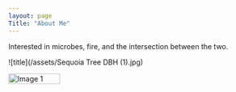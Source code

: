 ```yaml
---
layout: page
Title: "About Me"
---
```


Interested in microbes, fire, and the intersection between the two.



![title](/assets/Sequoia Tree DBH (1).jpg)

<div style="display: flex; justify-content: space-between;">
  <img src="/assets/Sequoia Tree DBH (1).jpg" alt="Image 1" style="width: 45%;">
</div>
